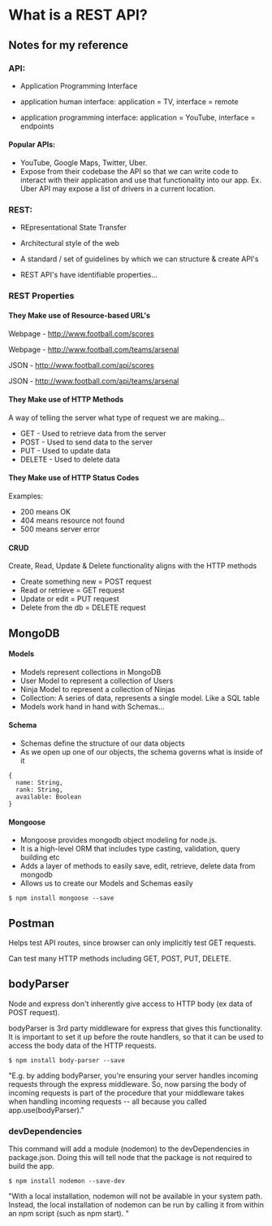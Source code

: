 # What is a REST API?

## Notes for my reference

### API:
- Application Programming Interface

- application human interface: application = TV, interface = remote
- application programming interface: application = YouTube, interface = endpoints

#### Popular APIs:
- YouTube, Google Maps, Twitter, Uber.
- Expose from their codebase the API so that we can write code to interact with their application and use that functionality into our app. Ex. Uber API may expose a list of drivers in a current location.

### REST:
- REpresentational State Transfer

- Architectural style of the web
- A standard / set of guidelines by which we can structure & create API's
- REST API's have identifiable properties...

### REST Properties

#### They Make use of Resource-based URL's

Webpage - http://www.football.com/scores

Webpage - http://www.football.com/teams/arsenal

JSON - http://www.football.com/api/scores

JSON - http://www.football.com/api/teams/arsenal

#### They Make use of HTTP Methods
A way of telling the server what type of request we are making...

- GET - Used to retrieve data from the server
- POST - Used to send data to the server
- PUT - Used to update data
- DELETE - Used to delete data

#### They Make use of HTTP Status Codes
Examples:

- 200 means OK
- 404 means resource not found
- 500 means server error

#### CRUD

Create, Read, Update & Delete functionality aligns with the HTTP methods

- Create something new = POST request
- Read or retrieve = GET request
- Update or edit = PUT request
- Delete from the db = DELETE request

## MongoDB

#### Models

- Models represent collections in MongoDB
- User Model to represent a collection of Users
- Ninja Model to represent a collection of Ninjas
- Collection: A series of data, represents a single model. Like a SQL table
- Models work hand in hand with Schemas...

#### Schema

- Schemas define the structure of our data objects
- As we open up one of our objects, the schema governs what is inside of it

```
{
  name: String,
  rank: String,
  available: Boolean
}
```

#### Mongoose

- Mongoose provides mongodb object modeling for node.js.
- It is a high-level ORM that includes type casting, validation, query building etc
- Adds a layer of methods to easily save, edit, retrieve, delete data from mongodb
- Allows us to create our Models and Schemas easily

```
$ npm install mongoose --save
```

## Postman

Helps test API routes, since browser can only implicitly test GET requests.

Can test many HTTP methods including GET, POST, PUT, DELETE.

## bodyParser

Node and express don't inherently give access to HTTP body (ex data of POST request).

bodyParser is 3rd party middleware for express that gives this functionality.
It is important to set it up before the route handlers, so that it can be used to
access the body data of the HTTP requests.

```
$ npm install body-parser --save
```

"E.g. by adding bodyParser, you're ensuring your server handles incoming requests through the express middleware. So, now parsing the body of incoming requests is part of the procedure that your middleware takes when handling incoming requests -- all because you called app.use(bodyParser)."

### devDependencies

This command will add a module (nodemon) to the devDependencies in package.json.
Doing this will tell node that the package is not required to build the app.

```
$ npm install nodemon --save-dev
```

"With a local installation, nodemon will not be available in your system path. Instead, the local installation of nodemon can be run by calling it from within an npm script (such as npm start). "
